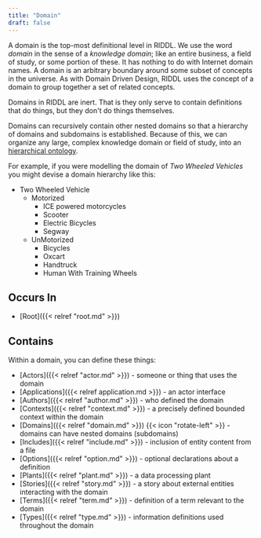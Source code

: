 ```yaml
---
title: "Domain"
draft: false
---
```


A domain is the top-most definitional level in RIDDL. We use the word 
*domain* in the sense of a *knowledge domain*; like an entire business, a 
field of study, or some portion of these. It has nothing to do with Internet 
domain names. A domain is an arbitrary boundary around some subset of concepts
in the universe. As with Domain Driven Design, RIDDL uses the concept of a
domain to group together a set of related concepts.

Domains in RIDDL are inert. That is they only serve to contain definitions 
that do things, but they don't do things themselves.

Domains can recursively contain other nested domains so that a hierarchy of 
domains and subdomains is established.  Because of this, we can organize any
large, complex knowledge domain or field of study, into an
[hierarchical ontology](https://en.wikipedia.org/wiki/Ontology#Flat_vs_polycategorical_vs_hierarchical).

For example, if you were modelling the domain of *Two Wheeled Vehicles* you
might devise a domain hierarchy like this:
* Two Wheeled Vehicle
    - Motorized
      - ICE powered motorcycles
      - Scooter
      - Electric Bicycles
      - Segway 
  * UnMotorized
    * Bicycles
    * Oxcart
    * Handtruck
    * Human With Training Wheels

## Occurs In

* [Root]({{< relref "root.md" >}})

## Contains

Within a domain, you can define these things:

* [Actors]({{< relref "actor.md" >}}) - someone or thing that uses the domain
* [Applications]({{< relref application.md >}}) - an actor interface  
* [Authors]({{< relref "author.md" >}}) - who defined the domain
* [Contexts]({{< relref "context.md" >}}) - a precisely defined bounded context within the domain
* [Domains]({{< relref "domain.md" >}}) {{< icon "rotate-left" >}} - domains 
  can have nested domains (subdomains)
* [Includes]({{< relref "include.md" >}}) - inclusion of entity content from a
  file
* [Options]({{< relref "option.md" >}}) - optional declarations about a 
  definition
* [Plants]({{< relref "plant.md" >}}) - a data processing plant
* [Stories]({{< relref "story.md" >}}) - a story about external entities
  interacting with the domain
* [Terms]({{< relref "term.md" >}}) - definition of a term relevant to the
  domain
* [Types]({{< relref "type.md" >}}) - information definitions used throughout
  the domain
